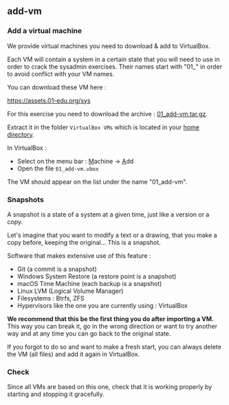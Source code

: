 ## add-vm

### Add a virtual machine

We provide virtual machines you need to download & add to VirtualBox.

Each VM will contain a system in a certain state that you will need to use in order to crack the sysadmin exercises. Their names start with "01\_" in order to avoid conflict with your VM names.

You can download these VM here :

https://assets.01-edu.org/sys

For this exercise you need to download the archive : [01_add-vm.tar.gz](https://assets.01-edu.org/sys/01_add-vm.tar.gz).

Extract it in the folder `VirtualBox VMs` which is located in your [home directory](https://en.wikipedia.org/wiki/Home_directory).

In VirtualBox :

- Select on the menu bar : <u>M</u>achine → <u>A</u>dd
- Open the file `01_add-vm.vbox`

The VM should appear on the list under the name "01_add-vm".

### Snapshots

A snapshot is a state of a system at a given time, just like a version or a copy.

Let's imagine that you want to modify a text or a drawing, that you make a copy before, keeping the original... This is a snapshot.

Software that makes extensive use of this feature :

- Git (a commit is a snapshot)
- Windows System Restore (a restore point is a snapshot)
- macOS Time Machine (each backup is a snapshot)
- Linux LVM (Logical Volume Manager)
- Filesystems : Btrfs, ZFS
- Hypervisors like the one you are currently using : VirtualBox

**We recommend that this be the first thing you do after importing a VM.**
This way you can break it, go in the wrong direction or want to try another way and at any time you can go back to the original state.

If you forgot to do so and want to make a fresh start, you can always delete the VM (all files) and add it again in VirtualBox.

### Check

Since all VMs are based on this one, check that it is working properly by starting and stopping it gracefully.
